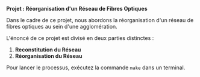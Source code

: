 **Projet : Réorganisation d'un Réseau de Fibres Optiques**

Dans le cadre de ce projet, nous abordons la réorganisation d'un réseau de fibres optiques au sein d'une agglomération.

L'énoncé de ce projet est divisé en deux parties distinctes :
1. **Reconstitution du Réseau**
2. **Réorganisation du Réseau**

Pour lancer le processus, exécutez la commande `make` dans un terminal.
